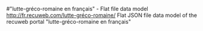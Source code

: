 #"lutte-gréco-romaine en français" - Flat file data model
http://fr.recuweb.com/lutte-gréco-romaine/
Flat JSON file data model of the recuweb portal "lutte-gréco-romaine en français"
